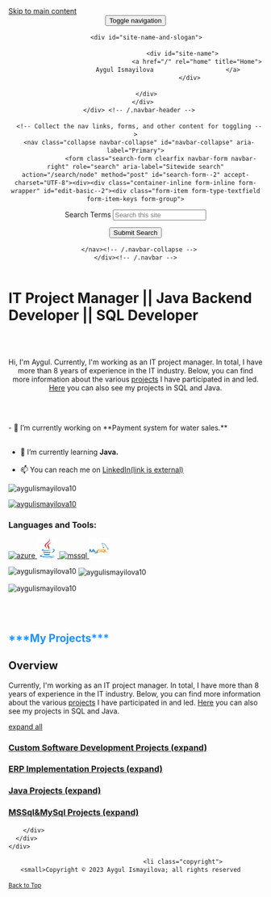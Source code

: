 <!DOCTYPE html>
<html lang="en" dir="ltr" class="js"><head>
  <meta http-equiv="X-UA-Compatible" content="IE=edge">
<meta http-equiv="Content-Type" content="text/html; charset=utf-8">
<meta name="Generator" content="Drupal 7 (http://drupal.org)">
<link rel="canonical" href="/guides/site-builders-guide/edit-html-page/expandcollapse-content">
<link rel="shortlink" href="/node/393">
<meta name="viewport" content="width=device-width, initial-scale=1.0">
  <meta name="twitter:dnt" content="on">
  
  <link type="text/css" rel="stylesheet" href="https://open.berkeley.edu/sites/default/files/css/css_kShW4RPmRstZ3SpIC-ZvVGNFVAi0WEMuCnI0ZkYIaFw.css" media="all">
<link type="text/css" rel="stylesheet" href="https://open.berkeley.edu/sites/default/files/css/css_TnnMw6Mh72mEvaDujXjSbFOpptbdTbtXwXrVO5d8QpM.css" media="all">
<link type="text/css" rel="stylesheet" href="https://open.berkeley.edu/sites/default/files/css/css_VTJqEpJ_kbGhyWnq6E__HtNmim_pFNj_xmqT2CnuFyk.css" media="all">
<link type="text/css" rel="stylesheet" href="https://open.berkeley.edu/sites/default/files/css/css_i9DowixU-nnFkxpoq0thrDZ2qpXLjGA7qp7H6ElMpdY.css" media="screen">
<link type="text/css" rel="stylesheet" href="https://open.berkeley.edu/sites/default/files/css/css_APYixMYMTgdj-DTfmy00ksVbeBtksyeNOo7xKYl9x4w.css" media="all">
<link type="text/css" rel="stylesheet" href="https://open.berkeley.edu/sites/default/files/css/css_fTfJo-dPtzirDva2c_4irCYiTua1w5HvujwppmNQxcE.css" media="all">
<link type="text/css" rel="stylesheet" href="https://open.berkeley.edu/sites/default/files/css/css__yXUSbPrZXOHoK-SWPRmMFHsozgp_h_g_gMgnGBQlrw.css" media="all">
<link type="text/css" rel="stylesheet" href="https://open.berkeley.edu/sites/default/files/css/css_81EreKB4Ffrx5o-vUNZjj3ZYWD1OdbxZpAw5iIonfBQ.css" media="print">
<link type="text/css" rel="stylesheet" href="https://open.berkeley.edu/sites/default/files/css/css_7a4eMJPMtJAdI_494tGuSKyxQKLfPfj5gajuj6CT4xI.css" media="all">
<link type="text/css" rel="stylesheet" href="//fonts.googleapis.com/css?family=Open+Sans:300italic,400italic,600italic,700italic,800italic,400,300,600,700,800" media="all">
<link type="text/css" rel="stylesheet" href="//use.typekit.net/aeg3kye.css" media="all">
  <script async="true" type="text/javascript" src="https://www.googletagmanager.com/gtag/js?id=G-6EP25ER3ZP&amp;l=dataLayer&amp;cx=c"></script><script async="true" type="text/javascript" src="https://www.google-analytics.com/analytics.js"></script><script type="application/json" data-drupal-selector="drupal-settings-json">{"basePath":"\/","pathPrefix":"","setHasJsCookie":0,"ajaxPageState":{"theme":"openberkeley_theme_brand","theme_token":"oexhXL5sSHFop6lh-Ty5cIlaagZ1DHwKgUyAnpCsCLs","js":{"profiles\/openberkeley\/modules\/panopoly\/panopoly_widgets\/panopoly-widgets.js":1,"profiles\/openberkeley\/modules\/panopoly\/panopoly_widgets\/panopoly-widgets-spotlight.js":1,"profiles\/openberkeley\/themes\/openberkeley_theme_base\/assets\/js\/bootstrap-accessibility.js":1,"profiles\/openberkeley\/modules\/contrib\/jquery_update\/replace\/jquery\/1.10\/jquery.min.js":1,"misc\/jquery-extend-3.4.0.js":1,"misc\/jquery-html-prefilter-3.5.0-backport.js":1,"misc\/jquery.once.js":1,"misc\/drupal.js":1,"misc\/drupal-settings-loader.js":1,"profiles\/openberkeley\/libraries\/bootstrap\/js\/bootstrap.min.js":1,"profiles\/openberkeley\/modules\/contrib\/jquery_update\/replace\/ui\/ui\/minified\/jquery.ui.core.min.js":1,"profiles\/openberkeley\/modules\/contrib\/jquery_update\/replace\/ui\/ui\/minified\/jquery.ui.widget.min.js":1,"profiles\/openberkeley\/modules\/contrib\/jquery_update\/replace\/ui\/ui\/minified\/jquery.ui.tabs.min.js":1,"profiles\/openberkeley\/modules\/contrib\/jquery_update\/replace\/ui\/ui\/minified\/jquery.ui.accordion.min.js":1,"misc\/form-single-submit.js":1,"profiles\/openberkeley\/modules\/panopoly\/panopoly_images\/panopoly-images.js":1,"profiles\/openberkeley\/modules\/contrib\/entityreference\/js\/entityreference.js":1,"profiles\/openberkeley\/modules\/openberkeley\/openberkeley_faq\/openberkeley_faq.js":1,"profiles\/openberkeley\/modules\/openberkeley\/openberkeley_portfolio\/openberkeley_portfolio.js":1,"profiles\/openberkeley\/modules\/openberkeley\/openberkeley_theme\/openberkeley_theme.js":1,"profiles\/openberkeley\/modules\/openberkeley\/openberkeley_twitter\/js\/openberkeley-twitter.js":1,"profiles\/openberkeley\/modules\/openberkeley\/openberkeley_wysiwyg_override\/js\/openberkeley-wysiwyg-override.js":1,"profiles\/openberkeley\/modules\/panopoly\/panopoly_magic\/panopoly-magic.js":1,"profiles\/openberkeley\/modules\/panopoly\/panopoly_theme\/js\/panopoly-accordion.js":1,"profiles\/openberkeley\/modules\/contrib\/caption_filter\/js\/caption-filter.js":1,"profiles\/openberkeley\/libraries\/maphilight\/jquery.maphilight.min.js":1,"profiles\/openberkeley\/libraries\/jquery.imagesloaded\/jquery.imagesloaded.min.js":1,"profiles\/openberkeley\/modules\/contrib\/google_analytics\/googleanalytics.js":1,"https:\/\/www.googletagmanager.com\/gtag\/js?id=UA-37387190-1":1,"public:\/\/js\/google-analytics-52503dad31937421948d5845d815be3e.js":1,"profiles\/openberkeley\/modules\/contrib\/extlink\/js\/extlink.js":1,"profiles\/openberkeley\/themes\/radix\/assets\/js\/radix.script.js":1,"profiles\/openberkeley\/themes\/openberkeley_theme_base\/assets\/js\/openberkeley_theme_base.script.js":1,"profiles\/openberkeley\/themes\/openberkeley_theme_base\/assets\/js\/drupal-announce.js":1,"profiles\/openberkeley\/themes\/openberkeley_theme_brand\/assets\/js\/openberkeley_theme_brand.script.js":1},"css":{"modules\/system\/system.base.css":1,"modules\/system\/system.messages.css":1,"modules\/system\/system.theme.css":1,"misc\/ui\/jquery.ui.theme.css":1,"misc\/ui\/jquery.ui.accordion.css":1,"modules\/field\/theme\/field.css":1,"profiles\/openberkeley\/modules\/contrib\/mvpcreator_theme\/css\/mvpcreator-theme.css":1,"modules\/node\/node.css":1,"profiles\/openberkeley\/modules\/openberkeley\/openberkeley_brand_widgets\/css\/openberkeley-widgets-hero.css":1,"profiles\/openberkeley\/modules\/openberkeley\/openberkeley_brand_widgets\/css\/openberkeley-widgets-image.css":1,"profiles\/openberkeley\/modules\/openberkeley\/openberkeley_brand_widgets\/css\/openberkeley-widgets-modal.css":1,"profiles\/openberkeley\/modules\/openberkeley\/openberkeley_brand_widgets\/css\/openberkeley-widgets-promo.css":1,"profiles\/openberkeley\/modules\/openberkeley\/openberkeley_brand_widgets\/css\/openberkeley-widgets-thumbnail-list.css":1,"sites\/all\/modules\/openberkeley_event\/openberkeley_event.css":1,"sites\/all\/modules\/openberkeley_event_reg\/openberkeley_event_reg.css":1,"profiles\/openberkeley\/modules\/openberkeley\/openberkeley_faq\/openberkeley_faq.css":1,"profiles\/openberkeley\/modules\/openberkeley\/openberkeley_news\/openberkeley_news.css":1,"profiles\/openberkeley\/modules\/openberkeley\/openberkeley_portfolio\/openberkeley_portfolio.css":1,"profiles\/openberkeley\/modules\/openberkeley\/openberkeley_theme\/openberkeley-theme.css":1,"profiles\/openberkeley\/modules\/openberkeley\/openberkeley_search\/openberkeley_top_results\/openberkeley_top_results.css":1,"profiles\/openberkeley\/modules\/openberkeley\/openberkeley_wysiwyg_override\/css\/openberkeley-wysiwyg-override-list-properties.css":1,"profiles\/openberkeley\/modules\/panopoly\/panopoly_core\/css\/panopoly-dropbutton.css":1,"profiles\/openberkeley\/modules\/panopoly\/panopoly_magic\/css\/panopoly-magic.css":1,"profiles\/openberkeley\/modules\/panopoly\/panopoly_theme\/css\/panopoly-featured.css":1,"profiles\/openberkeley\/modules\/panopoly\/panopoly_theme\/css\/panopoly-accordian.css":1,"profiles\/openberkeley\/modules\/panopoly\/panopoly_theme\/css\/panopoly-layouts.css":1,"profiles\/openberkeley\/modules\/panopoly\/panopoly_widgets\/panopoly-widgets.css":1,"profiles\/openberkeley\/modules\/panopoly\/panopoly_widgets\/panopoly-widgets-spotlight.css":1,"profiles\/openberkeley\/modules\/panopoly\/panopoly_wysiwyg\/panopoly-wysiwyg.css":1,"profiles\/openberkeley\/modules\/contrib\/radix_layouts\/radix_layouts.css":1,"modules\/search\/search.css":1,"modules\/user\/user.css":1,"profiles\/openberkeley\/modules\/contrib\/extlink\/css\/extlink.css":1,"profiles\/openberkeley\/modules\/contrib\/views\/css\/views.css":1,"profiles\/openberkeley\/modules\/openberkeley\/openberkeley_widgets\/openberkeley_widgets.css":1,"profiles\/openberkeley\/modules\/contrib\/caption_filter\/caption-filter.css":1,"profiles\/openberkeley\/modules\/contrib\/ctools\/css\/ctools.css":1,"profiles\/openberkeley\/modules\/contrib\/panels\/css\/panels.css":1,"profiles\/openberkeley\/modules\/openberkeley\/openberkeley_base\/css\/openberkeley-base-topics.css":1,"profiles\/openberkeley\/themes\/openberkeley_theme_brand\/assets\/css\/bootstrap-custom.css":1,"profiles\/openberkeley\/themes\/openberkeley_theme_base\/assets\/css\/bootstrap-accessibility.css":1,"profiles\/openberkeley\/themes\/openberkeley_theme_base\/assets\/css\/openberkeley_theme_base.style.css":1,"profiles\/openberkeley\/themes\/openberkeley_theme_brand\/assets\/css\/openberkeley_theme_brand.style.css":1,"profiles\/openberkeley\/themes\/openberkeley_theme_brand\/assets\/css\/brand_openberkeley_event.css":1,"profiles\/openberkeley\/themes\/openberkeley_theme_brand\/assets\/css\/brand_openberkeley_event_reg.css":1,"profiles\/openberkeley\/themes\/openberkeley_theme_brand\/assets\/css\/brand_openberkeley_news.css":1,"profiles\/openberkeley\/themes\/openberkeley_theme_brand\/assets\/css\/brand_openberkeley_portfolio.css":1,"profiles\/openberkeley\/themes\/openberkeley_theme_brand\/assets\/css\/brand_openberkeley_privatepages.css":1,"profiles\/openberkeley\/themes\/openberkeley_theme_brand\/assets\/css\/brand_openberkeley_pubs.css":1,"profiles\/openberkeley\/themes\/openberkeley_theme_brand\/assets\/css\/brand_openberkeley_people.css":1,"profiles\/openberkeley\/themes\/openberkeley_theme_brand\/assets\/css\/brand_openberkeley_search.css":1,"profiles\/openberkeley\/themes\/openberkeley_theme_brand\/assets\/css\/brand_openberkeley_faq.css":1,"profiles\/openberkeley\/themes\/openberkeley_theme_brand\/assets\/css\/print.css":1,"profiles\/openberkeley\/modules\/openberkeley\/openberkeley_theme\/openberkeley-theme-collapsible.css":1,"profiles\/openberkeley\/modules\/openberkeley\/openberkeley_wysiwyg_override\/css\/openberkeley-wysiwyg-override.css":1,"profiles\/openberkeley\/modules\/panopoly\/panopoly_images\/panopoly-images.css":1,"\/\/fonts.googleapis.com\/css?family=Open+Sans:300italic,400italic,600italic,700italic,800italic,400,300,600,700,800":1,"\/\/use.typekit.net\/aeg3kye.css":1}},"CToolsModal":{"modalSize":{"type":"scale","width":".9","height":".9","addWidth":0,"addHeight":0,"contentRight":25,"contentBottom":75},"modalOptions":{"opacity":".55","background-color":"#FFF"},"animationSpeed":"fast","modalTheme":"CToolsModalDialog","throbberTheme":"CToolsModalThrobber"},"panopoly_magic":{"pane_add_preview_mode":"single"},"googleanalytics":{"account":["UA-37387190-1","G-6EP25ER3ZP"],"trackOutbound":1,"trackMailto":1,"trackDownload":1,"trackDownloadExtensions":"7z|aac|arc|arj|asf|asx|avi|bin|csv|doc(x|m)?|dot(x|m)?|exe|flv|gif|gz|gzip|hqx|jar|jpe?g|js|mp(2|3|4|e?g)|mov(ie)?|msi|msp|pdf|phps|png|ppt(x|m)?|pot(x|m)?|pps(x|m)?|ppam|sld(x|m)?|thmx|qtm?|ra(m|r)?|sea|sit|tar|tgz|torrent|txt|wav|wma|wmv|wpd|xls(x|m|b)?|xlt(x|m)|xlam|xml|z|zip"},"urlIsAjaxTrusted":{"\/search\/node":true},"extlink":{"extTarget":0,"extClass":"ext","extLabel":"(link is external)","extImgClass":0,"extIconPlacement":"append","extSubdomains":0,"extExclude":"(open\\.berkeley\\.edu)","extInclude":"","extCssExclude":"map","extCssExplicit":"","extAlert":0,"extAlertText":"You are about to leave this website to visit an external website.","mailtoClass":"mailto","mailtoLabel":"(link sends e-mail)","extUseFontAwesome":false},"openberkeley_theme_base":{"disable_linearizable_tables":false,"file_link_icons":0}}</script>
<script type="text/javascript" src="https://open.berkeley.edu/sites/default/files/js/js_SJgtMdhzo0raDjyuHJR-mtSH_mzSDwMhzOyHsnAskDQ.js"></script>
<script type="text/javascript" src="https://open.berkeley.edu/sites/default/files/js/js_J1LDKrZlf6nq7Ka0onHwg3MUNfwG75SSQi30oTn81HA.js"></script>
<script type="text/javascript" src="https://open.berkeley.edu/sites/default/files/js/js_Hd6etpKbbPoyfAq8VfqNxcODrMyruSATlnzENVPPX8w.js"></script>
<script type="text/javascript" src="https://open.berkeley.edu/sites/default/files/js/js_-XMY613WD2BTXjfxSlzZQ9Eo0bw4-h-ZZomLzclkVkU.js"></script>
<script type="text/javascript" src="https://www.googletagmanager.com/gtag/js?id=UA-37387190-1"></script>
<script type="text/javascript" src="https://open.berkeley.edu/sites/default/files/js/js_6rgDyfGqclpbBzoK6oaPyxiPq34PIBKp6PLIhDd4D1g.js"></script>
<script type="text/javascript" src="https://open.berkeley.edu/sites/default/files/js/js_dLmXSnakSlQtnZLfaN1SzmwinPEDYG7s4CVD6dWEOCk.js"></script>
</head>
<body class="html not-front not-logged-in one-sidebar sidebar-first page-node page-node- page-node-393 node-type-openberkeley-content-page region-content panel-layout-radix_boxton panel-region-contentmain no-slogan site-name-normal site-name-option-one form-single-submit-processed faq-content-processed openberkeley-collapsible-processed jquery-once-1-processed radix-dropdown-processed openberkeley-theme-base-processed" style="">
  <div id="skip-link" role="navigation" aria-label="Skip links">
    <a href="#main" class="element-invisible element-focusable">Skip to main content</a>
  </div>
      <header id="header" class="header">
  <div class="container">
    <div class="navbar navbar-default">
      <div class="home-branding">
</div>
      <!-- Brand and toggle get grouped for better mobile display -->
      <button type="button" class="navbar-toggle collapsed" data-toggle="collapse" data-target="#navbar-collapse" aria-controls="navbar-collapse" id="ui-collapse-857" aria-expanded="false" aria-pressed="false">
        <span class="sr-only">Toggle navigation</span>
      </button>
      <div class="navbar-header">
        <div class="navbar-brand">
                      
          <div id="site-name-and-slogan">
                         
                              <div id="site-name">
                                      <a href="/" rel="home" title="Home">
                      Aygul Ismayilova                    </a>
                                  </div>
                           
          </div>
        </div>
      </div> <!-- /.navbar-header -->

      <!-- Collect the nav links, forms, and other content for toggling -->
      <nav class="collapse navbar-collapse" id="navbar-collapse" aria-label="Primary">
                  <form class="search-form clearfix navbar-form navbar-right" role="search" aria-label="Sitewide search" action="/search/node" method="post" id="search-form--2" accept-charset="UTF-8"><div><div class="container-inline form-inline form-wrapper" id="edit-basic--2"><div class="form-item form-type-textfield form-item-keys form-group">
  <label class="element-invisible" for="edit-keys--2">Search Terms </label>
 <input placeholder="Search this site" class="form-control form-control form-text" type="text" id="edit-keys--2" name="keys" value="" size="20" maxlength="255">
</div>
<button type="submit" id="edit-submit--2" name="op" value="Submit Search" class="form-submit btn btn-default btn-primary"><span class="fa fa-search"></span> <span class="button-text">Submit Search</span></button></div><input type="hidden" name="form_build_id" value="form-UF8BwsEkpiMbwiknsiQdY9is57EXCZ6h-ZBBtrfWljg">
<input type="hidden" name="form_id" value="search_form">
</div></form>                <div id="primary-nav">
 <ul id="main-menu" class="menu nav navbar-nav">
  </li>
</ul></li>
</ul>          </div>
        </div>
      </div>
    </div>
  </li>
</ul></li>
            </ul>
                  </div>
        
      </nav><!-- /.navbar-collapse -->
    </div><!-- /.navbar -->
  </div> <!-- /.container -->
</header>

<div id="main-wrapper" class="main-wrapper ">
  <nav id="pre-content" class="container" aria-label="Breadcrumbs">
    <div class="row">
      <div class="col-md-12">
                  <div id="breadcrumb" class="visible-desktop">
            <div class="item-list"><ul class="breadcrumb">
</ul></div>          </div>
              </div>
    </div>
  </nav> <!-- /#pre-content -->
  <div id="main" role="main" tabindex="-1">
    <div id="title-pre-content" class="container">
      <div class="row">
        <div class="col-md-12">
                  <div class="page-title">
            <div class="container">
              <h1 class="title">IT Project Manager || Java Backend Developer || SQL Developer </h1>
			  <br></br>
			  
<p align="center"> Hi, I'm Aygul. Currently, I'm working as an IT project manager. In total, I have more than 8 years of experience in the IT industry. Below, you can find more information about the various <a href="https://github.com/AygulIsmayilova10#my-projects" alt="azure" width="40" height="40"/> projects</a>   I have participated in and led.
<a href="https://github.com/AygulIsmayilova10#my-projects" alt="azure" width="40" height="40"/> Here</a> you can also see my projects in SQL and Java.
</p><br></br>
<p align="left"> - 🔭 I’m currently working on **Payment system for water sales.** <br></br>

- 🌱 I’m currently learning **Java.**<br></br>
- 📫 You can reach me on <a href="https://www.linkedin.com/in/aygul-ismayilova-018547177/" rel="noreferrer" data-extlink="">LinkedIn<span class="ext"><span class="element-invisible">(link is external)</span></span></a>
</p>


<p align="left"> <img src="https://komarev.com/ghpvc/?username=aygulismayilova10&label=Profile%20views&color=0e75b6&style=flat" alt="aygulismayilova10" /> </p>

<p align="left"> <a href="https://github.com/ryo-ma/github-profile-trophy"><img src="https://github-profile-trophy.vercel.app/?username=aygulismayilova10" alt="aygulismayilova10" /></a> </p>





<p align="left">
</p>

<h3 align="left">Languages and Tools:</h3>
<p align="left"> <a href="https://azure.microsoft.com/en-in/" target="_blank" rel="noreferrer"> <img src="https://www.vectorlogo.zone/logos/microsoft_azure/microsoft_azure-icon.svg" alt="azure" width="40" height="40"/> </a> <a href="https://www.java.com" target="_blank" rel="noreferrer"> <img src="https://raw.githubusercontent.com/devicons/devicon/master/icons/java/java-original.svg" alt="java" width="40" height="40"/> </a> <a href="https://www.microsoft.com/en-us/sql-server" target="_blank" rel="noreferrer"> <img src="https://www.svgrepo.com/show/303229/microsoft-sql-server-logo.svg" alt="mssql" width="40" height="40"/> </a> <a href="https://www.mysql.com/" target="_blank" rel="noreferrer"> <img src="https://raw.githubusercontent.com/devicons/devicon/master/icons/mysql/mysql-original-wordmark.svg" alt="mysql" width="40" height="40"/> </a> </p>

<p><img align="left" src="https://github-readme-stats.vercel.app/api/top-langs?username=aygulismayilova10&show_icons=true&locale=en&layout=compact" alt="aygulismayilova10" /></p>

<p>&nbsp;<img align="center" src="https://github-readme-stats.vercel.app/api?username=aygulismayilova10&show_icons=true&locale=en" alt="aygulismayilova10" /></p>

<p><img align="center" src="https://github-readme-streak-stats.herokuapp.com/?user=aygulismayilova10&" alt="aygulismayilova10" /></p>
<br></br>
<h2 style="color:DodgerBlue;">***My Projects***</h2>
            </div>
               </div>
    </div> <!-- /#title-pre-content -->

  
  <div class="content">
    <div class="field field-name-body field-type-text-with-summary field-label-hidden"><div class="field-items"><div class="field-item even"><ul>
</ul>
<h2>Overview</h2>
<p>Currently, I'm working as an IT project manager. In total, I have more than 8 years of experience in the IT industry. Below, you can find more information about the various <a href="https://github.com/AygulIsmayilova10#my-projects" alt="azure" width="40" height="40"/> projects</a>   I have participated in and led.
<a href="https://github.com/AygulIsmayilova10#my-projects" alt="azure" width="40" height="40"/> Here</a> you can also see my projects in SQL and Java.</p>
<div id="openberkeley-expand-all-0" class="openberkeley-expand-all-links"><a class="openberkeley-collapsible-collapse" href="#openberkeley-expand-all-0" aria-expanded="true" style="display: none;">collapse all</a> <a class="openberkeley-collapsible-expand" href="#openberkeley-collapsible-container-0-target" aria-expanded="false" aria-controls="openberkeley-collapsible-container-0-target openberkeley-collapsible-container-1-target openberkeley-collapsible-container-2-target openberkeley-collapsible-container-3-target openberkeley-collapsible-container-4-target">expand all</a></div>
<div class="openberkeley-collapsible-container" id="openberkeley-collapsible-container-0">
<h3 class="openberkeley-collapsible-controller"><a href="#openberkeley-collapsible-container-0-target" class="openberkeley-collapsible-trigger" aria-expanded="false" id="openberkeley-collapsible-container-0-trigger" aria-controls="openberkeley-collapsible-container-0-target">Custom Software Development Projects <span class="openberkeley-collapsible-status"><span class="fa fa-plus"><span class="element-invisible"> (expand)</span></span></span></a></h3>
<div class="openberkeley-collapsible-target clearfix" id="openberkeley-collapsible-container-0-target" style="display: none;">
<p>Expand the WYSIWYG toolbar so that you see the HTML button. When you click the button, a popup will appear where you can edit the HTML of your content directly.</p>
<p><img class="openberkeley-2px-border-padded" src="https://open.berkeley.edu/sites/default/files/styles/panopoly_image_original/public/html-button_resized.png?itok=KDhGdabP&amp;timestamp=1452824203" alt=""></p>
<p>HTML editing window:</p>
<p><img class="openberkeley-2px-border-padded" src="https://open.berkeley.edu/sites/default/files/styles/panopoly_image_original/public/html-window.png?itok=AnpH6PUy&amp;timestamp=1451413890" alt=""></p>
<p>Each collapsible content chunk must have a container div around the whole chunk, a heading that serves as the controller, and a target div that surrounds the content that you want to expand/collapse. You must use the correct tags and class names for each item, otherwise the expand/collapse won’t work.</p>
<ul>
<li>For the container, use a div with class="openberkeley-collapsible-container"</li>
<li>For the controller, use a heading (h2, h3, h4, or h5) with class="openberkeley-collapsible-controller"</li>
<li>For the target content, use a div with class="openberkeley-collapsible-target"</li>
</ul>
<p>Copy and paste the below sample code into your HTML editing window. You can add this text even if there is already content/HTML in the window, just take care to copy and paste the sample code in the correct place.</p>
<p>In the below sample code, replace the text in the &lt;h2&gt; (the controller heading) tag and the &lt;p&gt; (paragraph target content) tag with your expand/collapse text.</p>
</div>
</div>
<div class="openberkeley-collapsible-container" id="openberkeley-collapsible-container-1">
<h3 class="openberkeley-collapsible-controller"><a href="#openberkeley-collapsible-container-1-target" class="openberkeley-collapsible-trigger" aria-expanded="false" id="openberkeley-collapsible-container-1-trigger" aria-controls="openberkeley-collapsible-container-1-target">ERP Implementation Projects <span class="openberkeley-collapsible-status"><span class="fa fa-plus"><span class="element-invisible"> (expand)</span></span></span></a></h3>
<div class="openberkeley-collapsible-target clearfix" id="openberkeley-collapsible-container-1-target" style="display: none;">
<pre><code>&lt;div class="openberkeley-collapsible-container"&gt;<br>&lt;h2 class="openberkeley-collapsible-controller"&gt;Line of collapsible text&lt;/h2&gt;<br>&lt;div class="openberkeley-collapsible-target"&gt;<br>&lt;p&gt;In hac habitasse platea dictumst. Suspendisse dictum, velit vel vehicula gravida,<br>turpis nulla dignissim nibh, a tristique enim dui vestibulum enim. Duis cursus<br>euismod diam vitae gravida. Etiam a purus lorem.&lt;/p&gt;<br>&lt;/div&gt;<br>&lt;/div&gt;<br>&lt;div class="openberkeley-collapsible-container"&gt;<br>&lt;h2 class="openberkeley-collapsible-controller"&gt;Another line of collapsible text&lt;/h2&gt;<br>&lt;div class="openberkeley-collapsible-target"&gt;<br>&lt;p&gt;Here is another paragraph that will expand. It can be long or short. You can add<br>any formatting and layout you want to a collapsible item. For example:&lt;/p&gt;<br>&lt;h3&gt;Here is a subheading&lt;/h3&gt;<br>&lt;p&gt;More text.&lt;/p&gt;<br>&lt;table&gt;<br>&lt;tbody&gt;<br>&lt;tr&gt;&lt;th&gt;Table header&lt;/th&gt;&lt;th&gt;Table header 2&lt;/th&gt;&lt;/tr&gt;<br>&lt;tr&gt;<br>&lt;td&gt;Content of table&lt;/td&gt;<br>&lt;td&gt;More content of table&lt;/td&gt;<br>&lt;/tr&gt;<br>&lt;/tbody&gt;<br>&lt;/table&gt;<br>&lt;/div&gt;<br>&lt;/div&gt;<br>&lt;h2&gt;No longer expanding!&lt;/h2&gt;<br>&lt;p&gt;This stuff is just regular.&lt;/p&gt;</code></pre>
<p><img class="openberkeley-2px-border-padded" src="https://open.berkeley.edu/sites/default/files/styles/panopoly_image_original/public/collapsible-full-html.png?itok=lUykPgvd&amp;timestamp=1451414012" alt=""></p>
<p>When you are done, click Update. You will see your changes reflected in the WYSIWYG editor.</p>
<p><img class="openberkeley-2px-border-padded" src="https://open.berkeley.edu/sites/default/files/styles/panopoly_image_original/public/collapsible-wysiwyg.png?itok=rnEkFl8e&amp;timestamp=1451414053" alt=""></p>
<p>Each controller and target will be displayed in the editor with a dashed or dotted border. These borders will not be displayed when you view the saved page. Once you have created a collapsible content chunk in the HTML popup, the borders will help you edit your content later without needing to open the HTML view.</p>
<p>When you visit the page, all content chunks start off collapsed. Click the controller heading to expand. The expand/collapse function has been tested for accessibility, and works well for keyboard-only users and screenreader users.</p>
<p><img class="openberkeley-2px-border-padded" src="https://open.berkeley.edu/sites/default/files/styles/panopoly_image_original/public/published.png?itok=WUfYqVNg&amp;timestamp=1451414098" alt=""></p>
</div>
</div>
<div class="openberkeley-collapsible-container" id="openberkeley-collapsible-container-2">
<h3 class="openberkeley-collapsible-controller"><a href="#openberkeley-collapsible-container-2-target" class="openberkeley-collapsible-trigger" aria-expanded="false" id="openberkeley-collapsible-container-2-trigger" aria-controls="openberkeley-collapsible-container-2-target">Java Projects <span class="openberkeley-collapsible-status"><span class="fa fa-plus"><span class="element-invisible"> (expand)</span></span></span></a></h3>
<div class="openberkeley-collapsible-target clearfix" id="openberkeley-collapsible-container-2-target" style="display: none;">
<p>If you want, you can add links to expand and collapse all of the items at once. Open up the HTML editor and paste this code just before your first collapsible item.</p>
<pre><code>&lt;div class="openberkeley-expand-all-links"&gt;&lt;a class="openberkeley-collapsible-collapse" href="#openberkeley-expand-all"&gt;collapse all&lt;/a&gt; &lt;a class="openberkeley-collapsible-expand" href="#openberkeley-expand-all"&gt;expand all&lt;/a&gt;&lt;/div&gt;</code></pre>
<img alt="HTML example of expand collapse all" src="https://open.berkeley.edu/sites/default/files/styles/panopoly_image_original/public/expand-collapse-all-revised.png?itok=ddCjHGXL&amp;timestamp=1657145966">

<p>There can only be one set of expand all/collapse all links per page.</p>
<p><img class="openberkeley-2px-border-padded" src="https://open.berkeley.edu/sites/default/files/styles/panopoly_image_original/public/expand-link.png?itok=YrftZBZB&amp;timestamp=1451414213" alt=""></p>
</div>
</div>
<div class="openberkeley-collapsible-container" id="openberkeley-collapsible-container-3">
<h3 class="openberkeley-collapsible-controller"><a href="#openberkeley-collapsible-container-3-target" class="openberkeley-collapsible-trigger" aria-expanded="false" id="openberkeley-collapsible-container-3-trigger" aria-controls="openberkeley-collapsible-container-3-target">MSSql&MySql Projects <span class="openberkeley-collapsible-status"><span class="fa fa-plus"><span class="element-invisible"> (expand)</span></span></span></a></h3>
<div class="openberkeley-collapsible-target clearfix" id="openberkeley-collapsible-container-3-target" style="display: none;">
<p>Once you have inserted a collapsible item, you do not have to go back to HTML mode to edit it. Site builders and editors will be able to edit the text of the heading and the collapsible content.</p>
<p>In the edit view, you will see a dashed outline around the heading, and a dotted outline around the collapsible content. This is in addition to the styling that appears on the public view of the page, which will differ depending on what theme your site uses. The outlines let you see whether content is inside or outside of a collapsible chunk.</p>
<p><img class="openberkeley-2px-border-padded" src="https://open.berkeley.edu/sites/default/files/styles/panopoly_image_original/public/updating-text.png?itok=as7SnvwV&amp;timestamp=1451414273" alt=""></p>
</div>
</div>
</div></div></div>  </div>

  
  
</article>
  </div>

  
  
        </div>
      </div>
    </div>
  </div>

</div><!-- /.boxton -->
  </div>
          </div>
        </div> <!-- /.main -->
      </div> <!-- /#content -->
            <div id="sidebar-first" class="col-md-3 col-md-pull-9">
          <div class="region region-sidebar-first">
    <nav class="block block-menu-block block--" aria-label="Local">
  </div>
</nav>
  </div>
      </div> <!-- /#sidebar-first -->
                </div> <!-- /#main-content -->
  </div> <!-- role main -->
</div> <!-- /#main-wrapper -->

  <div id="footer-bottom">
    <div class="container">
      <div class="row">
              </div>
      <div class="row">
                  <div class="col-md-6">
            <ul class="openberkeley-list-unbullet">

                                      <li class="copyright"><small>Copyright © 2023 Aygul Ismayilova; all rights reserved
</small></li>
                      </ul>
          </div>
          <div class="col-md-6">
            <p><small class="back-to-top"><a href="#skip-link">Back to Top</a></small></p>
          </div>
              </div>
    </div>
  </div>
</footer>
  <script type="text/javascript" src="https://open.berkeley.edu/sites/default/files/js/js_9VDCwJTZpoELFVzOWYYG2nZhUn-lj1F9Hxhhodbw3bY.js"></script>
<script type="text/javascript" src="https://open.berkeley.edu/sites/default/files/js/js_lt1kI2u-wMEf8J8KYX6ak2cSk8aYuY7vOgFkCdX5-B0.js"></script>

<div id="drupal-live-announce" class="element-invisible" aria-live="polite" aria-busy="false"></div></body></html>
